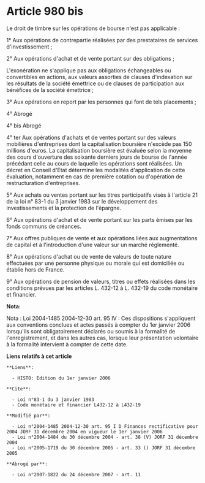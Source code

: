 # Article 980 bis

Le droit de timbre sur les opérations de bourse n'est pas applicable :

1° Aux opérations de contrepartie réalisées par des prestataires de services d'investissement ;

2° Aux opérations d'achat et de vente portant sur des obligations ;

L'exonération ne s'applique pas aux obligations échangeables ou convertibles en actions, aux valeurs assorties de clauses
d'indexation sur les résultats de la société émettrice ou de clauses de participation aux bénéfices de la société émettrice ;

3° Aux opérations en report par les personnes qui font de tels placements ;

4° Abrogé

4° bis Abrogé

4° ter Aux opérations d'achats et de ventes portant sur des valeurs mobilières d'entreprises dont la capitalisation boursière
n'excède pas 150 millions d'euros. La capitalisation boursière est évaluée selon la moyenne des cours d'ouverture des
soixante derniers jours de bourse de l'année précédant celle au cours de laquelle les opérations sont réalisées. Un décret en
Conseil d'Etat détermine les modalités d'application de cette évaluation, notamment en cas de première cotation ou
d'opération de restructuration d'entreprises.

5° Aux achats ou ventes portant sur les titres participatifs visés à l'article 21 de la loi n° 83-1 du 3 janvier 1983 sur le
développement des investissements et la protection de l'épargne.

6° Aux opérations d'achat et de vente portant sur les parts émises par les fonds communs de créances.

7° Aux offres publiques de vente et aux opérations liées aux augmentations de capital et à l'introduction d'une valeur sur un
marché réglementé.

8° Aux opérations d'achat ou de vente de valeurs de toute nature effectuées par une personne physique ou morale qui est
domiciliée ou établie hors de France.

9° Aux opérations de pension de valeurs, titres ou effets réalisées dans les conditions prévues par les articles L. 432-12 à
L. 432-19 du code monétaire et financier.

**Nota:**

Nota : Loi 2004-1485 2004-12-30 art. 95 IV : Ces dispositions s'appliquent aux conventions conclues et actes passés à compter
du 1er janvier 2006 lorsqu'ils sont obligatoirement déclarés ou soumis à la formalité de l'enregistrement, et dans les autres
cas, lorsque leur présentation volontaire à la formalité intervient à compter de cette date.

**Liens relatifs à cet article**

	**Liens**:

	  - HISTO: Edition du 1er janvier 2006

	**Cite**:

	  - Loi n°83-1 du 3 janvier 1983
	  - Code monétaire et financier L432-12 à L432-19

	**Modifié par**:

	  - Loi n°2004-1485 2004-12-30 art. 95 I D Finances rectificative pour 2004 JORF 31 décembre 2004 en vigueur le 1er janvier 2006
	  - Loi n°2004-1484 du 30 décembre 2004 - art. 38 (V) JORF 31 décembre 2004
	  - Loi n°2005-1719 du 30 décembre 2005 - art. 33 () JORF 31 décembre 2005

	**Abrogé par**:

	  - Loi n°2007-1822 du 24 décembre 2007 - art. 11
